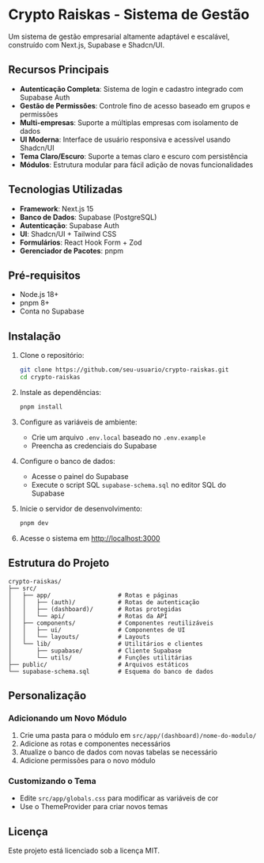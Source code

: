 # Crypto Raiskas - Sistema de Gestão

Um sistema de gestão empresarial altamente adaptável e escalável, construído com Next.js, Supabase e Shadcn/UI.

## Recursos Principais

- **Autenticação Completa**: Sistema de login e cadastro integrado com Supabase Auth
- **Gestão de Permissões**: Controle fino de acesso baseado em grupos e permissões
- **Multi-empresas**: Suporte a múltiplas empresas com isolamento de dados
- **UI Moderna**: Interface de usuário responsiva e acessível usando Shadcn/UI
- **Tema Claro/Escuro**: Suporte a temas claro e escuro com persistência
- **Módulos**: Estrutura modular para fácil adição de novas funcionalidades

## Tecnologias Utilizadas

- **Framework**: Next.js 15
- **Banco de Dados**: Supabase (PostgreSQL)
- **Autenticação**: Supabase Auth
- **UI**: Shadcn/UI + Tailwind CSS
- **Formulários**: React Hook Form + Zod
- **Gerenciador de Pacotes**: pnpm

## Pré-requisitos

- Node.js 18+
- pnpm 8+
- Conta no Supabase

## Instalação

1. Clone o repositório:
   ```bash
   git clone https://github.com/seu-usuario/crypto-raiskas.git
   cd crypto-raiskas
   ```

2. Instale as dependências:
   ```bash
   pnpm install
   ```

3. Configure as variáveis de ambiente:
   - Crie um arquivo `.env.local` baseado no `.env.example`
   - Preencha as credenciais do Supabase

4. Configure o banco de dados:
   - Acesse o painel do Supabase
   - Execute o script SQL `supabase-schema.sql` no editor SQL do Supabase

5. Inicie o servidor de desenvolvimento:
   ```bash
   pnpm dev
   ```

6. Acesse o sistema em [http://localhost:3000](http://localhost:3000)

## Estrutura do Projeto

```
crypto-raiskas/
├── src/
│   ├── app/                   # Rotas e páginas
│   │   ├── (auth)/            # Rotas de autenticação
│   │   ├── (dashboard)/       # Rotas protegidas
│   │   └── api/               # Rotas da API
│   ├── components/            # Componentes reutilizáveis
│   │   ├── ui/                # Componentes de UI
│   │   └── layouts/           # Layouts
│   └── lib/                   # Utilitários e clientes
│       ├── supabase/          # Cliente Supabase
│       └── utils/             # Funções utilitárias
├── public/                    # Arquivos estáticos
└── supabase-schema.sql        # Esquema do banco de dados
```

## Personalização

### Adicionando um Novo Módulo

1. Crie uma pasta para o módulo em `src/app/(dashboard)/nome-do-modulo/`
2. Adicione as rotas e componentes necessários
3. Atualize o banco de dados com novas tabelas se necessário
4. Adicione permissões para o novo módulo

### Customizando o Tema

- Edite `src/app/globals.css` para modificar as variáveis de cor
- Use o ThemeProvider para criar novos temas

## Licença

Este projeto está licenciado sob a licença MIT.
